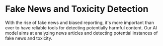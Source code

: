# Fake News and Toxicity Detection

With the rise of fake news and biased reporting, it's more important than 
ever to have reliable tools for detecting potentially harmful content. Our 
AI model aims at analyzing news articles and detecting potential instances 
of fake news and toxicity.